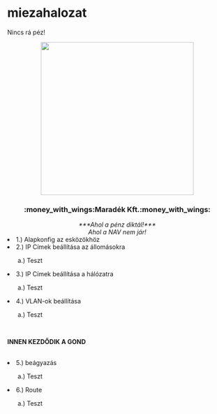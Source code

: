 # miezahalozat
Nincs rá péz!

<div align="center">
  <kbd><img src="https://mavsocial.com/wp-content/uploads/2017/10/Showering-in-money-GIF.gif" width="350px"/></kbd>
  <h3>:money_with_wings:Maradék Kft.:money_with_wings:</h3>
  <i>***Ahol a pénz diktál!***</i>
  <br>
  <i>Ahol a NAV nem jár!</i>
  <br>
</div>

<div align="left">
  <li>1.) Alapkonfig az esközökhöz</li>
  <li>2.) IP Címek beállítása az állomásokra</li>
      <ul>a.) Teszt</ul>
  <li>3.) IP Címek beállítása a hálózatra</li>
      <ul> a.) Teszt</ul>
  <li>4.) VLAN-ok beállítása</li>
      <ul>a.) Teszt</ul>
<br>
<p><b>INNEN KEZDŐDIK A GOND</b></p>
<br>
  <li>5.) beágyazás</li>
      <ul>a.) Teszt</ul>
  <li>6.) Route</li>
      <ul>a.) Teszt</ul>
 </div>
